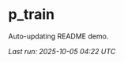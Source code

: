 # p_train

Auto-updating README demo.

<!--START_SECTION:status-->
_Last run: 2025-10-05 04:22 UTC_
<!--END_SECTION:status-->


















































































































































































































































































































































































































































































































































































































































































































































































































































































































































































































































































